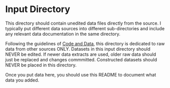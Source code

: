# Input Directory

This directory should contain unedited data files directly from the source. I typically put different data sources into different sub-directories and include any relevant data documentation in the same directory. 

Following the guidelines of [Code and Data](https://web.stanford.edu/~gentzkow/research/CodeAndData.xhtml#magicparlabel-270), this directory is dedicated to raw data from other sources ONLY. Datasets in this input directory should NEVER be edited. If newer data extracts are used, older raw data should just be replaced and changes commmitted. Constructed datasets should NEVER be placed in this directory. 

Once you put data here, you should use this README to document what data you added. 
